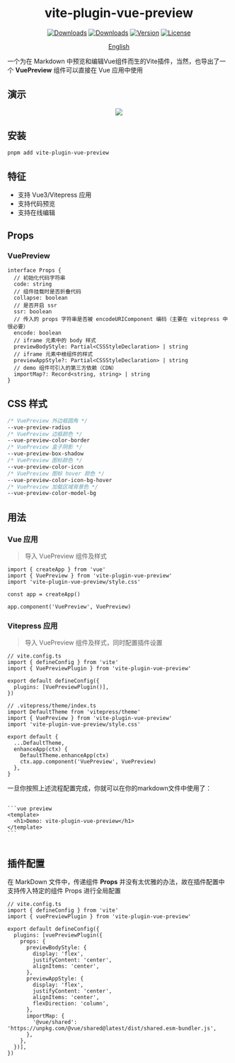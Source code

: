 <h1 align="center">vite-plugin-vue-preview</h1>

<p align="center">
  <a href="https://github.com/liting-yes/vite-plugin-vue-preview"><img src="https://img.shields.io/github/stars/liting-yes/vite-plugin-vue-preview" alt="Downloads"></a>
  <a href="https://www.npmjs.com/package/vite-plugin-vue-preview"><img src="https://img.shields.io/npm/dm/vite-plugin-vue-preview" alt="Downloads"></a>
  <a href="https://www.npmjs.com/package/vite-plugin-vue-preview"><img src="https://img.shields.io/npm/v/vite-plugin-vue-preview" alt="Version"></a>
  <a href="https://www.npmjs.com/package/vite-plugin-vue-preview"><img src="https://img.shields.io/npm/l/vite-plugin-vue-preview" alt="License"></a>
</p>

<p align="center">
  <a href="./README.md">English</a>
</p>

一个为在 Markdown 中预览和编辑Vue组件而生的Vite插件，当然，也导出了一个 **VuePreview** 组件可以直接在 Vue 应用中使用

## 演示

<p align="center">
  <img src="./public/demo.gif" />
</p>

## 安装

```bash
pnpm add vite-plugin-vue-preview
```

## 特征

- 支持 Vue3/Vitepress 应用
- 支持代码预览
- 支持在线编辑

## Props

### VuePreview

```TS
interface Props {
  // 初始化代码字符串
  code: string
  // 组件挂载时是否折叠代码
  collapse: boolean
  // 是否开启 ssr
  ssr: boolean
  // 传入的 props 字符串是否被 encodeURIComponent 编码（主要在 vitepress 中很必要）
  encode: boolean
  // iframe 元素中的 body 样式
  previewBodyStyle: Partial<CSSStyleDeclaration> | string
  // iframe 元素中根组件的样式
  previewAppStyle?: Partial<CSSStyleDeclaration> | string
  // demo 组件可引入的第三方依赖（CDN）
  importMap?: Record<string, string> | string
}
```

## CSS 样式

```CSS
/* VuePreview 外边框圆角 */
--vue-preview-radius
/* VuePreview 边框颜色 */
--vue-preview-color-border
/* VuePreview 盒子阴影 */
--vue-preview-box-shadow
/* VuePreview 图标颜色 */
--vue-preview-color-icon
/* VuePreview 图标 hover 颜色 */
--vue-preview-color-icon-bg-hover
/* VuePreview 加载区域背景色 */
--vue-preview-color-model-bg
```

## 用法

### Vue 应用

> 导入 VuePreview 组件及样式

```TS
import { createApp } from 'vue'
import { VuePreview } from 'vite-plugin-vue-preview'
import 'vite-plugin-vue-preview/style.css'

const app = createApp()

app.component('VuePreview', VuePreview)
```

### Vitepress 应用

> 导入 VuePreview 组件及样式，同时配置插件设置

```TS
// vite.config.ts
import { defineConfig } from 'vite'
import { VuePreviewPlugin } from 'vite-plugin-vue-preview'

export default defineConfig({
  plugins: [VuePreviewPlugin()],
})

// .vitepress/theme/index.ts
import DefaultTheme from 'vitepress/theme'
import { VuePreview } from 'vite-plugin-vue-preview'
import 'vite-plugin-vue-preview/style.css'

export default {
  ...DefaultTheme,
  enhanceApp(ctx) {
    DefaultTheme.enhanceApp(ctx)
    ctx.app.component('VuePreview', VuePreview)
  },
}
```

一旦你按照上述流程配置完成，你就可以在你的markdown文件中使用了：

<pre>
  <code>
&#96;&#96;&#96;vue preview
&lt;template&gt;
  &lt;h1&gt;Demo: vite-plugin-vue-preview&lt;/h1&gt;
&lt;/template&gt;
&#96;&#96;&#96;
  </code>
</pre>

## 插件配置

在 MarkDown 文件中，传递组件 **Props** 并没有太优雅的办法，故在插件配置中支持传入特定的组件 Props 进行全局配置

```TS
// vite.config.ts
import { defineConfig } from 'vite'
import { vuePreviewPlugin } from 'vite-plugin-vue-preview'

export default defineConfig({
  plugins: [vuePreviewPlugin({
    props: {
      previewBodyStyle: {
        display: 'flex',
        justifyContent: 'center',
        alignItems: 'center',
      },
      previewAppStyle: {
        display: 'flex',
        justifyContent: 'center',
        alignItems: 'center',
        flexDirection: 'column',
      },
      importMap: {
        '@vue/shared': 'https://unpkg.com/@vue/shared@latest/dist/shared.esm-bundler.js',
      },
    },
  })],
})
```

